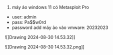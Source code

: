 1. máy ảo windows 11 có Metasploit Pro 
* user: admin
* pass: Pa$$w0rd
* password add máy ảo vào vmware: 20232023

![[Drawing 2024-08-30 14.53.32]]

![[Drawing 2024-08-30 14.53.32.png]]





